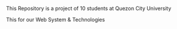 This Repository is a project of 10 students at Quezon City University

This for our Web System & Technologies
